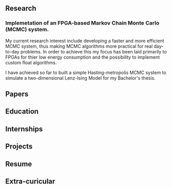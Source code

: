 ## Research

### Implemetation of an FPGA-based Markov Chain Monte Carlo (MCMC) system.

My current research interest include developing a faster and more efficient MCMC system, thus making MCMC algorithms more practical for real day-to-day problems. In order to achieve this my focus has been laid primarily to FPGAs for thier low energy consumption and the possibility to implement custom float algorithms. 

I have achieved so far to built a simple Hasting-metropolis MCMC system to simulate a two-dimensional Lenz-Ising Model for my Bachelor's thesis. 

## Papers

## Education

## Internships

## Projects

## Resume

## Extra-curicular
